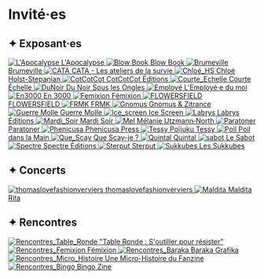 <!-- invited page -->
# Invité·es

## ✦ Exposant·es

<div class="exposant-grid">

<a class="exposant-card" href="https://lapo.fr" target="_blank">
  <img src="/assets/image/Publication_Exposant·es_24.png" alt="L'Apocalypse">
  <span>L'Apocalypse</span>
</a>

<a class="exposant-card" href="https://blowbook.be" target="_blank">
  <img src="/assets/image/Publication_Exposant·es_14.png" alt="Blow Book">
  <span>Blow Book</span>
</a>

<a class="exposant-card" href="https://www.instagram.com/brumeville/" target="_blank">
  <img src="/assets/image/Publication_Exposant·es_13.png" alt="Brumeville">
  <span>Brumeville</span>
</a>

<a class="exposant-card" href="https://anaislapel.fr" target="_blank">
  <img src="/assets/image/Publication_Exposant·es_7.png" alt="CATA">
  <span>CATA - Les ateliers de la survie</span>
</a>

<a class="exposant-card" href="https://www.instagram.com/botfish99/" target="_blank">
  <img src="/assets/image/Publication_Exposant·es_26.png" alt="Chloé_HS">
  <span>Chloé Holst-Stepanian</span>
</a>

<a class="exposant-card" href="https://cotcotcot-editions.com" target="_blank">
  <img src="/assets/image/Publication_Exposant·es_22.png" alt="CotCotCot">
  <span>CotCotCot Éditions</span>
</a>

<a class="exposant-card" href="https://www.instagram.com/studiocourteechelle/" target="_blank">
  <img src="/assets/image/Publication_Exposant·es_4.png" alt="Courte_Echelle">
  <span>Courte Échelle</span>
</a>

<a class="exposant-card" href="https://du-noir-sous-les-ongles.fr" target="_blank">
  <img src="/assets/image/Publication_Exposant·es_17.png" alt="DuNoir">
  <span>Du Noir Sous les Ongles</span>
</a>

<a class="exposant-card" href="https://employe-du-moi.org" target="_blank">
  <img src="/assets/image/Publication_Exposant·es_10.png" alt="Employé">
  <span>L'Employé·e du moi</span>
</a>

<a class="exposant-card" href="https://en3000editions.be" target="_blank">
  <img src="/assets/image/Publication_Exposant·es_18.png" alt="En3000">
  <span>En 3000</span>
</a>

<a class="exposant-card" href="https://femixion.space" target="_blank">
  <img src="/assets/image/Publication_Exposant·es_.png" alt="Femixion">
  <span>Fémixion</span>
</a>

<a class="exposant-card" href="https://mastodon.social/@FranDeJonge" target="_blank">
  <img src="/assets/image/Publication_Exposant·es_16.png" alt="FLOWERSFIELD">
  <span>FLOWERSFIELD</span>
</a>

<a class="exposant-card" href="https://fremok.org" target="_blank">
  <img src="/assets/image/Publication_Exposant·es_9.png" alt="FRMK">
  <span>FRMK</span>
</a>

<a class="exposant-card" href="https://gnomus.net" target="_blank">
  <img src="/assets/image/Publication_Exposant·es_5.png" alt="Gnomus">
  <span>Gnomus & Zitrance</span>
</a>

<a class="exposant-card" href="https://www.instagram.com/guerre_molle/" target="_blank">
  <img src="/assets/image/Publication_Exposant·es_29.png" alt="Guerre Molle">
  <span>Guerre Molle</span>
</a>

<a class="exposant-card" href="https://icescreen.be" target="_blank">
  <img src="/assets/image/Publication_Exposant·es_25.png" alt="Ice_screen">
  <span>Ice Screen</span>
</a>

<a class="exposant-card" href="https://editionslabrys.com" target="_blank">
  <img src="/assets/image/Publication_Exposant·es_23.png" alt="Labrys">
  <span>Labrys Éditions</span>
</a>

<a class="exposant-card" href="https://www.instagram.com/editions_mardisoir/" target="_blank">
  <img src="/assets/image/Publication_Exposant·es_11.png" alt="Mardi_Soir">
  <span>Mardi Soir</span>
</a>

<a class="exposant-card" href="https://www.instagram.com/mel_utzmann_north/" target="_blank">
  <img src="/assets/image/Publication_Exposant·es_28.png" alt="Mel">
  <span>Mélanie Utzmann‑North</span>
</a>

<a class="exposant-card" href="https://ateliersdutoner.com" target="_blank">
  <img src="/assets/image/Publication_Exposant·es_19.png" alt="Paratoner">
  <span>Paratoner</span>
</a>

<a class="exposant-card" href="https://phenicusapress.com" target="_blank">
  <img src="/assets/image/Publication_Exposant·es_6.png" alt="Phenicusa">
  <span>Phenicusa Press</span>
</a>

<a class="exposant-card" href="https://ultravnr.be/PJT/" target="_blank">
  <img src="/assets/image/Publication_Exposant·es_15.png" alt="Tessy">
  <span>Poïjuku Tessy</span>
</a>

<a class="exposant-card" href="https://www.instagram.com/editions.poildanslamain/" target="_blank">
  <img src="/assets/image/Publication_Exposant·es_20.png" alt="Poil">
  <span>Poil dans la Main</span>
</a>

<a class="exposant-card" href="https://www.instagram.com/que_scay_je/" target="_blank">
  <img src="/assets/image/Publication_Exposant·es_12.png" alt="Que_Scay">
  <span>Que Scay-je ?</span>
</a>

<a class="exposant-card" href="https://quintalatelier.com" target="_blank">
  <img src="/assets/image/Publication_Exposant·es_2.png" alt="Quintal">
  <span>Quintal</span>
</a>

<a class="exposant-card" href="https://le-sabot.fr" target="_blank">
  <img src="/assets/image/Publication_Exposant·es_8.png" alt="sabot">
  <span>Le Sabot</span>
</a>

<a class="exposant-card" href="https://spectre-editions.tumblr.com" target="_blank">
  <img src="/assets/image/Publication_Exposant·es_3.png" alt="Spectre">
  <span>Spectre Éditions</span>
</a>

<a class="exposant-card" href="https://sterput.org" target="_blank">
  <img src="/assets/image/Publication_Exposant·es_21.png" alt="Sterput">
  <span>Sterput</span>
</a>

<a class="exposant-card" href="https://www.instagram.com/les_succubes/" target="_blank">
  <img src="/assets/image/Publication_Exposant·es_27.png" alt="Sukkubes">
  <span>Les Sukkubes</span>
</a>

<!-- Ajoute autant de blocs que nécessaire -->

</div>


## ✦ Concerts

<div class="exposant-grid">

<a class="exposant-card" href="https://www.instagram.com/thomaslovefashionverviers/" target="_blank">
  <img src="/assets/image/Publication_Concert_01.png" alt="thomaslovefashionverviers">
  <span>thomaslovefashionverviers</span>
</a>

<a class="exposant-card" href="https://soundcloud.com/am-lie-allegret" target="_blank">
  <img src="/assets/image/Publication_Concert_02.png" alt="Maldita">
  <span>Maldita Rita</span>
</a>

</div>


## ✦ Rencontres

<div class="exposant-grid">

<a class="exposant-card" href="../assets/image/Publication_Pauline.png" target="_blank">
  <img src="/assets/image/table_ronde_image.png" alt="Rencontres_Table_Ronde">
  <span>"Table Ronde : S'outiller pour résister"</span>
</a>

<a class="exposant-card" href="../assets/image/Publication_Femixion.png" target="_blank">
  <img src="/assets/image/femixion_image_2.png" alt="Rencontres_Femixion">
  <span>Fémixion</span>
</a>

<a class="exposant-card" href="../assets/image/Publication_Baraka.png" target="_blank">
  <img src="/assets/image/baraka_image_2.png" alt="Rencontres_Baraka">
  <span>Baraka Grafika</span>
</a>

<a class="exposant-card" href="../assets/image/Publication_Niko.png" target="_blank">
  <img src="/assets/image/micro_histoire.png" alt="Rencontres_Micro_Histoire">
  <span>Une Micro-Histoire du Fanzine</span>
</a>

<a class="exposant-card" href="../assets/image/Publication_Bingo.png" target="_blank">
  <img src="/assets/image/bingo_image_2.png" alt="Rencontres_Bingo">
  <span>Bingo Zine</span>
</a>

<!-- Ajoute autant de blocs que nécessaire -->

</div>